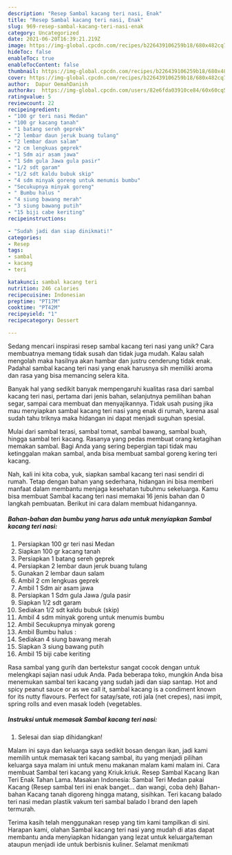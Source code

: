 ```yaml
---
description: "Resep Sambal kacang teri nasi, Enak"
title: "Resep Sambal kacang teri nasi, Enak"
slug: 969-resep-sambal-kacang-teri-nasi-enak
category: Uncategorized
date: 2021-06-20T16:39:21.219Z
image: https://img-global.cpcdn.com/recipes/b226439106259b18/680x482cq70/sambal-kacang-teri-nasi-foto-resep-utama.jpg
hideToc: false
enableToc: true
enableTocContent: false
thumbnail: https://img-global.cpcdn.com/recipes/b226439106259b18/680x482cq70/sambal-kacang-teri-nasi-foto-resep-utama.jpg
cover: https://img-global.cpcdn.com/recipes/b226439106259b18/680x482cq70/sambal-kacang-teri-nasi-foto-resep-utama.jpg
author:  Dapur OemahDanish
authorAv:  https://img-global.cpcdn.com/users/82e6fda03910ce84/60x60cq50/avatar.jpg
ratingvalue: 5
reviewcount: 22
recipeingredient:
- "100 gr teri nasi Medan"
- "100 gr kacang tanah"
- "1 batang sereh geprek"
- "2 lembar daun jeruk buang tulang"
- "2 lembar daun salam"
- "2 cm lengkuas geprek"
- "1 Sdm air asam jawa"
- "1 Sdm gula Jawa gula pasir"
- "1/2 sdt garam"
- "1/2 sdt kaldu bubuk skip"
- "4 sdm minyak goreng untuk menumis bumbu"
- "Secukupnya minyak goreng"
- " Bumbu halus "
- "4 siung bawang merah"
- "3 siung bawang putih"
- "15 biji cabe keriting"
recipeinstructions:

- "Sudah jadi dan siap dinikmati!"
categories:
- Resep
tags:
- sambal
- kacang
- teri

katakunci: sambal kacang teri 
nutrition: 246 calories
recipecuisine: Indonesian
preptime: "PT17M"
cooktime: "PT42M"
recipeyield: "1"
recipecategory: Dessert

---
```



Sedang mencari inspirasi resep sambal kacang teri nasi yang unik? Cara membuatnya memang tidak susah dan tidak juga mudah. Kalau salah mengolah maka hasilnya akan hambar dan justru cenderung tidak enak. Padahal sambal kacang teri nasi yang enak harusnya sih memiliki aroma dan rasa yang bisa memancing selera kita.


Banyak hal yang sedikit banyak mempengaruhi kualitas rasa dari sambal kacang teri nasi, pertama dari jenis bahan, selanjutnya pemilihan bahan segar, sampai cara membuat dan menyajikannya. Tidak usah pusing jika mau menyiapkan sambal kacang teri nasi yang enak di rumah, karena asal sudah tahu triknya maka hidangan ini dapat menjadi suguhan spesial.

Mulai dari sambal terasi, sambal tomat, sambal bawang, sambal buah, hingga sambal teri kacang. Rasanya yang pedas membuat orang ketagihan memakan sambal. Bagi Anda yang sering bepergian tapi tidak mau ketinggalan makan sambal, anda bisa membuat sambal goreng kering teri kacang.


Nah, kali ini kita coba, yuk, siapkan sambal kacang teri nasi sendiri di rumah. Tetap dengan bahan yang sederhana, hidangan ini bisa memberi manfaat dalam membantu menjaga kesehatan tubuhmu sekeluarga. Kamu bisa membuat Sambal kacang teri nasi memakai 16 jenis bahan dan 0 langkah pembuatan. Berikut ini cara dalam membuat hidangannya.

<!--inarticleads1-->

##### Bahan-bahan dan bumbu yang harus ada untuk menyiapkan Sambal kacang teri nasi:

1. Persiapkan 100 gr teri nasi Medan
1. Siapkan 100 gr kacang tanah
1. Persiapkan 1 batang sereh geprek
1. Persiapkan 2 lembar daun jeruk buang tulang
1. Gunakan 2 lembar daun salam
1. Ambil 2 cm lengkuas geprek
1. Ambil 1 Sdm air asam jawa
1. Persiapkan 1 Sdm gula Jawa /gula pasir
1. Siapkan 1/2 sdt garam
1. Sediakan 1/2 sdt kaldu bubuk (skip)
1. Ambil 4 sdm minyak goreng untuk menumis bumbu
1. Ambil Secukupnya minyak goreng
1. Ambil  Bumbu halus :
1. Sediakan 4 siung bawang merah
1. Siapkan 3 siung bawang putih
1. Ambil 15 biji cabe keriting


Rasa sambal yang gurih dan bertekstur sangat cocok dengan untuk melengkapi sajian nasi uduk Anda. Pada beberapa toko, mungkin Anda bisa menemukan sambal teri kacang yang sudah jadi dan siap santap. Hot and spicy peanut sauce or as we call it, sambal kacang is a condiment known for its nutty flavours. Perfect for satay/sate, roti jala (net crepes), nasi impit, spring rolls and even masak lodeh (vegetables. 

<!--inarticleads2-->

##### Instruksi untuk memasak Sambal kacang teri nasi:


1. Selesai dan siap dihidangkan!

Malam ini saya dan keluarga saya sedikit bosan dengan ikan, jadi kami memilih untuk memasak teri kacang sambal, itu yang menjadi pilihan keluarga saya malam ini untuk menu makanan malam kami malam ini. Cara membuat Sambal teri kacang yang Kriuk.kriuk. Resep Sambal Kacang Ikan Teri Enak Tahan Lama. Masakan Indonesia: Sambal Teri Medan pakai Kacang (Resep sambal teri ini enak banget… dan wangi, coba deh) Bahan-bahan Kacang tanah digoreng hingga matang, sisihkan. Teri kacang balado teri nasi medan plastik vakum teri sambal balado I brand den lapeh termurah. 

Terima kasih telah menggunakan resep yang tim kami tampilkan di sini. Harapan kami, olahan Sambal kacang teri nasi yang mudah di atas dapat membantu anda menyiapkan hidangan yang lezat untuk keluarga/teman ataupun menjadi ide untuk berbisnis kuliner. Selamat menikmati
